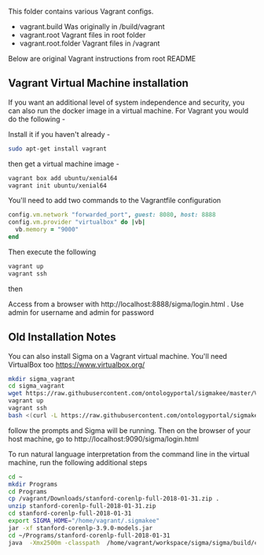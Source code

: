 This folder contains various Vagrant configs.

- vagrant.build
Was originally in /build/vagrant
- vagrant.root
Vagrant files in root folder
- vagrant.root.folder
Vagrant files in /vagrant

Below are original Vagrant instructions from root README

## Vagrant Virtual Machine installation

If you want an additional level of system independence and security, you can also
run the docker image in a virtual machine.  For Vagrant you would do the following -

Install it if you haven't already -

```sh
sudo apt-get install vagrant
```
then get a virtual machine image -

```sh
vagrant box add ubuntu/xenial64
vagrant init ubuntu/xenial64
```

You'll need to add two commands to the Vagrantfile configuration

```ruby
config.vm.network "forwarded_port", guest: 8080, host: 8888
config.vm.provider "virtualbox" do |vb|
  vb.memory = "9000"
end
```

Then execute the following

```sh
vagrant up
vagrant ssh
```

then

Access from a browser with http://localhost:8888/sigma/login.html . Use admin for username and admin for password

## Old Installation Notes
You can also install Sigma on a Vagrant virtual machine.  You'll need VirtualBox too
https://www.virtualbox.org/

```sh
mkdir sigma_vagrant
cd sigma_vagrant
wget https://raw.githubusercontent.com/ontologyportal/sigmakee/master/Vagrantfile
vagrant up
vagrant ssh
bash <(curl -L https://raw.githubusercontent.com/ontologyportal/sigmakee/master/install-vagrant.sh)
```

follow the prompts and Sigma will be running.  Then on the browser of your host machine, go to
http://localhost:9090/sigma/login.html

To run natural language interpretation from the command line in the virtual machine,
run the following additional steps

```sh
cd ~
mkdir Programs
cd Programs
cp /vagrant/Downloads/stanford-corenlp-full-2018-01-31.zip .
unzip stanford-corenlp-full-2018-01-31.zip
cd stanford-corenlp-full-2018-01-31
export SIGMA_HOME="/home/vagrant/.sigmakee"
jar -xf stanford-corenlp-3.9.0-models.jar
cd ~/Programs/stanford-corenlp-full-2018-01-31
java  -Xmx2500m -classpath  /home/vagrant/workspace/sigma/sigma/build/classes:/home/vagrant/workspace/sigma/sigma/build/lib/*  com.articulate.sigma.semRewrite.Interpreter -i
```
